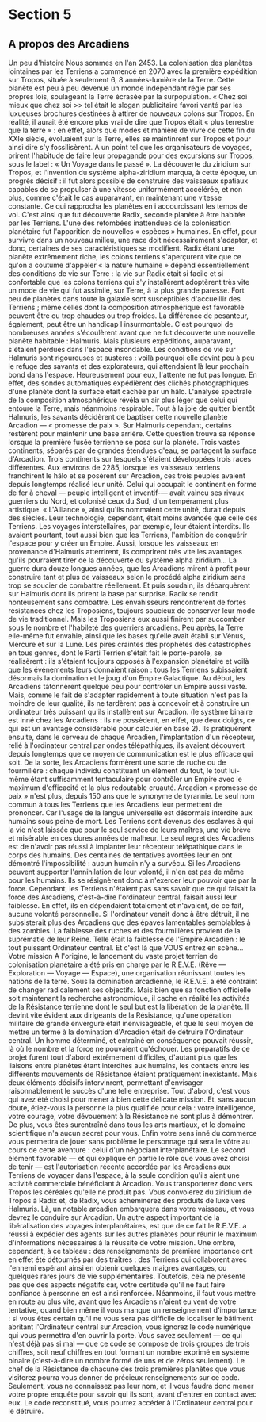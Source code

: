 # Section 5

## A propos des Arcadiens

Un peu d'histoire
Nous sommes en l'an 2453. La colonisation des planètes lointaines par les Terriens a commencé en 2070 avec la première expédition sur Tropos, située à seulement 6, 8 années-lumière de la Terre. Cette planète est peu à peu devenue un monde indépendant régie par ses propres lois, soulageant la Terre écrasée par la surpopulation.
« Chez soi mieux que chez soi >> tel était le slogan publicitaire favori vanté par les luxueuses brochures destinées à attirer de nouveaux colons sur Tropos.
En réalité, il aurait été encore plus vrai de dire que Tropos était « plus terrestre que la terre » : en effet, alors que modes et manière de vivre de cette fin du XXIe siècle, évoluaient sur la Terre, elles se maintinrent sur Tropos et pour ainsi dire s'y fossilisèrent.
A un point tel que les organisateurs de voyages, prirent l'habitude de faire leur propagande pour des excursions sur Tropos, sous le label : « Un Voyage dans le passé ».
La découverte du ziridium sur Tropos, et l'invention du système alpha-ziridium marqua, à cette époque, un progrès décisif : il fut alors possible de construire des vaisseaux spatiaux capables de se propulser à une vitesse uniformément accélérée, et non plus, comme c'était le cas auparavant, en maintenant une vitesse constante.
Ce qui rapprocha les planètes en i accourcissant les temps de vol.
C'est ainsi que fut découverte Radix, seconde planète à être habitée par les Terriens.
L'une des retombées inattendues de la colonisation planétaire fut l'apparition de nouvelles « espèces » humaines.
En effet, pour survivre dans un nouveau milieu, une race doit nécessairement s'adapter, et donc, certaines de ses caractéristiques se modifient.
Radix étant une planète extrêmement riche, les colons terriens s'aperçurent vite que ce qu'on a coutume d'appeler « la nature humaine » dépend essentiellement des conditions de vie sur Terre : la vie sur Radix était si facile et si confortable que les colons terriens qui s'y
installèrent adoptèrent très vite un mode de vie qui fut assimilé, sur Terre, à la plus grande paresse.
Fort peu de planètes dans toute la galaxie sont susceptibles d'accueillir des Terriens ; même celles dont la composition atmosphérique est favorable peuvent être ou trop chaudes ou trop froides.
La différence de pesanteur, également, peut être un handicap I insurmontable.
C'est pourquoi de nombreuses années s'écoulèrent avant que ne fut découverte une nouvelle planète habitable : Halmuris.
Mais plusieurs expéditions, auparavant, s'étaient perdues dans l'espace insondable.
Les conditions de vie sur Halmuris sont rigoureuses et austères : voilà pourquoi elle devint peu à peu le refuge des savants et des explorateurs, qui attendaient là leur prochain bond dans l'espace.
Heureusement pour eux, l'attente ne fut pas longue.
En effet, des sondes automatiques expédièrent des clichés photographiques d'une planète dont la surface était cachée par un hâlo.
L'analyse spectrale de la composition atmosphérique révéla un air plus léger que celui qui entoure la Terre, mais néanmoins respirable.
Tout à la joie de quitter bientôt Halmuris, les savants décidèrent de baptiser cette nouvelle planète Arcadion — « promesse de paix ».
Sur Halmuris cependant, certains restèrent pour maintenir une base arrière.
Cette question trouva sa réponse lorsque la première fusée terrienne se posa sur la planète.
Trois vastes continents, séparés par de grandes étendues d'eau, se partagent la surface d'Arcadion.
Trois continents sur lesquels s'étaient développées trois races différentes.
Aux environs de 2285, lorsque les vaisseaux terriens franchirent le hâlo et se posèrent sur Arcadion, ces trois peuples avaient depuis longtemps réalisé leur unité.
Celui qui occupait le continent en forme de fer à cheval — peuple intelligent et inventif-— avait vaincu ses rivaux guerriers du Nord, et colonisé ceux du Sud, d'un tempérament plus artistique.
« L'Alliance », ainsi qu'ils nommaient cette unité, durait depuis des siècles.
Leur technologie, cependant, était moins avancée que celle des Terriens.
Les voyages interstellaires, par exemple, leur étaient interdits.
Ils avaient pourtant, tout aussi bien que les Terriens,
l'ambition de conquérir l'espace pour y créer un Empire. Aussi, lorsque les vaisseaux en provenance d'Halmuris atterrirent, ils comprirent très vite les avantages qu'ils pourraient tirer de la découverte du système alpha ziridium...
La guerre dura douze longues années, que les Arcadiens mirent à profit pour construire tant et plus de vaisseaux selon le procédé alpha ziridium sans trop se soucier de combattre réellement.
Et puis soudain, ils débarquèrent sur Halmuris dont ils prirent la base par surprise. Radix se rendit honteusement sans combattre.
Les envahisseurs rencontrèrent de fortes résistances chez les Troposiens, toujours soucieux de conserver leur mode de vie traditionnel.
Mais les Troposiens eux aussi finirent par succomber sous le nombre et l'habileté des guerriers arcadiens.
Peu après, la Terre elle-même fut envahie, ainsi que les bases qu'elle avait établi sur Vénus, Mercure et sur la Lune.
Les pires craintes des prophètes des catastrophes en tous genres, dont le Parti Terrien s'était fait le porte-parole, se réalisèrent : ils s'étaient toujours opposés à l'expansion planétaire et voilà que les événements leurs donnaient raison : tous les Terriens subissaient désormais la domination et le joug d'un Empire Galactique.
Au début, les Arcadiens tâtonnèrent quelque peu pour contrôler un Empire aussi vaste.
Mais, comme le fait de s'adapter rapidement à toute situation n'est pas la moindre de leur qualité, ils ne tardèrent pas à concevoir et à construire un ordinateur très puissant qu'ils installèrent sur Arcadion.
(le système binaire est inné chez les Arcadiens : ils ne possèdent, en effet, que deux doigts, ce qui est un avantage considérable pour calculer en base 2).
Ils pratiquèrent ensuite, dans le cerveau de chaque Arcadien, l'implantation d'un récepteur, relié à l'ordinateur central par ondes télépathiques, ils avaient découvert depuis longtemps que ce moyen de communication est le plus efficace qui soit.
De la sorte, les Arcadiens formèrent une sorte de ruche ou de fourmilière : chaque individu constituant un élément du tout, le tout lui-même étant suffisamment tentaculaire pour contrôler un
Empire avec le maximum d'efficacité et la plus redoutable cruauté.
Arcadion « promesse de paix » n'est plus, depuis 150 ans que le synonyme de tyrannie.
Le seul nom commun à tous les Terriens que les Arcadiens leur permettent de prononcer.
Car l'usage de la langue universelle est désormais interdite aux humains sous peine de mort.
Les Terriens sont devenus des esclaves à qui la vie n'est laissée que pour le seul service de leurs maîtres, une vie brève et misérable en ces dures années de malheur.
Le seul regret des Arcadiens est de n'avoir pas réussi à implanter leur récepteur télépathique dans le corps des humains.
Des centaines de tentatives avortées leur en ont démontré l'impossibilité : aucun humain n'y a survécu.
Si les Arcadiens peuvent supporter l'annihilation de leur volonté, il n'en est pas de même pour les humains.
Ils se résignèrent donc à n'exercer leur pouvoir que par la force.
Cependant, les Terriens n'étaient pas sans savoir que ce qui faisait la force des Arcadiens, c'est-à-dire l'ordinateur central, faisait aussi leur faiblesse.
En effet, ils en dépendaient totalement et n'avaient, de ce fait, aucune volonté personnelle.
Si l'ordinateur venait donc à être détruit, il ne subsisterait plus des Arcadiens que des épaves lamentables semblables à des zombies.
La faiblesse des ruches et des fourmilières provient de la suprématie de leur Reine.
Telle était la faiblesse de l'Empire Arcadien : le tout puissant Ordinateur central.
Et c'est là que VOUS entrez en scène...
Votre mission
A l'origine, le lancement du vaste projet terrien de colonisation planétaire a été pris en charge par le R.E.V.E. (Rêve — Exploration — Voyage — Espace), une organisation réunissant toutes les nations de la terre. Sous la domination arcadienne, le R.E.V.E. a été contraint de changer radicalement ses objectifs. Mais bien que sa fonction officielle soit maintenant la recherche astronomique, il cache en réalité les activités de la Résistance terrienne dont le seul but est la libération de la planète. Il devint vite évident aux dirigeants de la Résistance, qu'une opération militaire de grande envergure était inenvisageable, et que le seul moyen de mettre un terme à la domination d'Arcadion était de détruire l'Ordinateur central. Un homme déterminé, et entraîné en conséquence pouvait réussir, là où le nombre et la force ne pouvaient qu'échouer. Les préparatifs de ce projet furent tout d'abord extrêmement difficiles, d'autant plus que les liaisons entre planètes étant interdites aux humains, les contacts entre les différents mouvements de Résistance étaient pratiquement inexistants. Mais deux éléments décisifs intervinrent, permettant d'envisager raisonnablement le succès d'une telle entreprise.
Tout d'abord, c'est vous qui avez été choisi pour mener à bien cette délicate mission. Et, sans aucun doute, étiez-vous la personne la plus qualifiée pour cela : votre intelligence, votre courage, votre dévouement à la Résistance ne sont plus à démontrer. De plus, vous êtes surentraîné dans tous les arts martiaux, et le domaine scientifique n'a aucun secret pour vous. Enfin votre sens inné du commerce vous permettra de jouer sans problème le personnage qui sera le vôtre au cours de cette aventure : celui d'un négociant interplanétaire.
Le second élément favorable — et qui explique en partie le rôle que vous avez choisi de tenir — est l'autorisation récente accordée par les Arcadiens aux Terriens de voyager dans l'espace, à la seule condition qu'ils aient une activité commerciale bénéficiant à Arcadion. Vous transporterez donc vers Tropos les céréales qu'elle ne produit pas. Vous convoierez du ziridium de Tropos à
Radix et, de Radix, vous acheminerez des produits de luxe vers Halmuris.
Là, un notable arcadien embarquera dans votre vaisseau, et vous devrez le conduire sur Arcadion.
Un autre aspect important de la libéralisation des voyages interplanétaires, est que de ce fait le R.E.V.E. a réussi à expédier des agents sur les autres planètes pour réunir le maximum d'informations nécessaires à la réussite de votre mission.
Une ombre, cependant, à ce tableau : des renseignements de première importance ont en effet été détournés par des traîtres : des Terriens qui collaborent avec l'ennemi espérant ainsi en obtenir quelques maigres avantages, ou quelques rares jours de vie supplémentaires.
Toutefois, cela ne présente pas que des aspects négatifs car, votre certitude qu'il ne faut faire confiance à personne en est ainsi renforcée.
Néanmoins, il faut vous mettre en route au plus vite, avant que les Arcadiens n'aient eu vent de votre tentative, quand bien même il vous manque un renseignement d'importance : si vous êtes certain qu'il ne vous sera pas difficile de localiser le bâtiment abritant l'Ordinateur central sur Arcadion, vous ignorez le code numérique qui vous permettra d'en ouvrir la porte.
Vous savez seulement — ce qui n'est déjà pas si mal — que ce code se compose de trois groupes de trois chiffres, soit neuf chiffres en tout formant un nombre exprimé en système binaire (c'est-à-dire un nombre formé de uns et de zéros seulement).
Le chef de la Résistance de chacune des trois premières planètes que vous visiterez pourra vous donner de précieux renseignements sur ce code.
Seulement, vous ne connaissez pas leur nom, et il vous faudra donc mener votre propre enquête pour savoir qui ils sont, avant d'entrer en contact avec eux.
Le code reconstitué, vous pourrez accéder à l'Ordinateur central pour le détruire.